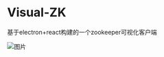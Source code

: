 # Visual-ZK

基于electron+react构建的一个zookeeper可视化客户端

![图片](https://raw.githubusercontent.com/ghostg00/visual-zk/master/docs/images/visual-zk.jpg)
